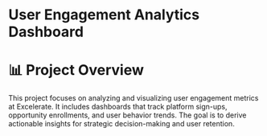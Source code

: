 # User Engagement Analytics Dashboard

# 📊 Project Overview

This project focuses on analyzing and visualizing user engagement metrics at Excelerate. It includes dashboards that track platform sign-ups, opportunity enrollments, and user behavior trends. The goal is to derive actionable insights for strategic decision-making and user retention.
